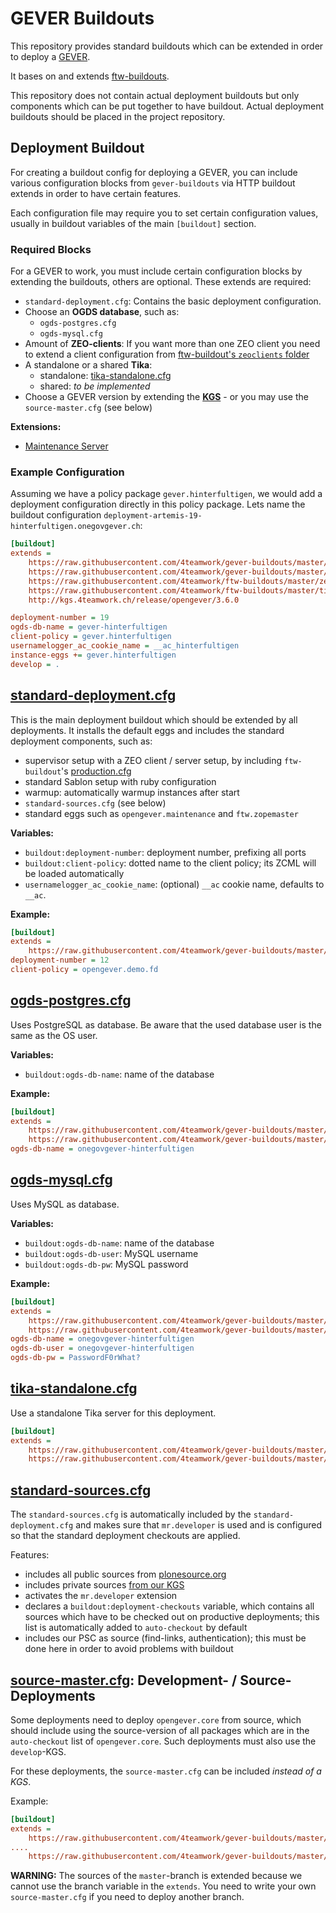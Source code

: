 # GEVER Buildouts

This repository provides standard buildouts which can be extended in order to
deploy a [GEVER](https://github.com/4teamwork/opengever.core).

It bases on and extends
[ftw-buildouts](https://github.com/4teamwork/ftw-buildouts).

This repository does not contain actual deployment buildouts but only components
which can be put together to have buildout.
Actual deployment buildouts should be placed in the project repository.



## Deployment Buildout

For creating a buildout config for deploying a GEVER, you can include various
configuration blocks from `gever-buildouts` via HTTP buildout extends in order
to have certain features.

Each configuration file may require you to set certain configuration values,
usually in buildout variables of the main `[buildout]` section.



### Required Blocks

For a GEVER to work, you must include certain configuration blocks by extending
the buildouts, others are optional.
These extends are required:

- ``standard-deployment.cfg``: Contains the basic deployment configuration.
- Choose an **OGDS database**, such as:
  - ``ogds-postgres.cfg``
  - ``ogds-mysql.cfg``
- Amount of **ZEO-clients**:
  If you want more than one ZEO client you need to extend a client configuration
  from [ftw-buildout's `zeoclients` folder](https://github.com/4teamwork/ftw-buildouts/tree/master/zeoclients)
- A standalone or a shared **Tika**:
  - standalone: [tika-standalone.cfg](https://raw.githubusercontent.com/4teamwork/gever-buildouts/master/tika-standalone.cfg)
  - shared: *to be implemented*
- Choose a GEVER version by extending the
  [**KGS**](http://kgs.4teamwork.ch/release/opengever/) - or you may use the
  `source-master.cfg` (see below)

**Extensions:**

- [Maintenance Server](https://github.com/4teamwork/ftw-buildouts#maintenance-http-server)



### Example Configuration

Assuming we have a policy package ``gever.hinterfultigen``, we would add a deployment
configuration directly in this policy package.
Lets name the buildout configuration
``deployment-artemis-19-hinterfultigen.onegovgever.ch``:

```ini
[buildout]
extends =
    https://raw.githubusercontent.com/4teamwork/gever-buildouts/master/standard-deployment.cfg
    https://raw.githubusercontent.com/4teamwork/gever-buildouts/master/ogds-postgres.cfg
    https://raw.githubusercontent.com/4teamwork/ftw-buildouts/master/zeoclients/4.cfg
    https://raw.githubusercontent.com/4teamwork/ftw-buildouts/master/tika-jaxrs-server.cfg
    http://kgs.4teamwork.ch/release/opengever/3.6.0

deployment-number = 19
ogds-db-name = gever-hinterfultigen
client-policy = gever.hinterfultigen
usernamelogger_ac_cookie_name = __ac_hinterfultigen
instance-eggs += gever.hinterfultigen
develop = .
```



## [standard-deployment.cfg](https://github.com/4teamwork/gever-buildouts/blob/master/standard-deployment.cfg)

This is the main deployment buildout which should be extended by all
deployments.
It installs the default eggs and includes the standard deployment components,
such as:

- supervisor setup with a ZEO client / server setup, by including
  `ftw-buildout`'s
  [production.cfg](https://github.com/4teamwork/ftw-buildouts/blob/master/production.cfg)
- standard Sablon setup with ruby configuration
- warmup: automatically warmup instances after start
- `standard-sources.cfg` (see below)
- standard eggs such as `opengever.maintenance` and `ftw.zopemaster`

**Variables:**
- `buildout:deployment-number`: deployment number, prefixing all ports
- `buildout:client-policy`: dotted name to the client policy; its ZCML will be
  loaded automatically
- `usernamelogger_ac_cookie_name`: (optional) `__ac` cookie name, defaults to
  `__ac`.

**Example:**

```ini
[buildout]
extends =
    https://raw.githubusercontent.com/4teamwork/gever-buildouts/master/standard-deployment.cfg
deployment-number = 12
client-policy = opengever.demo.fd
```


## [ogds-postgres.cfg](https://github.com/4teamwork/gever-buildouts/blob/master/ogds-postgres.cfg)

Uses PostgreSQL as database.
Be aware that the used database user is the same as the OS user.

**Variables:**
- `buildout:ogds-db-name`: name of the database

**Example:**

```ini
[buildout]
extends =
    https://raw.githubusercontent.com/4teamwork/gever-buildouts/master/standard-deployment.cfg
    https://raw.githubusercontent.com/4teamwork/gever-buildouts/master/ogds-postgres.cfg
ogds-db-name = onegovgever-hinterfultigen
```


## [ogds-mysql.cfg](https://github.com/4teamwork/gever-buildouts/blob/master/ogds-mysql.cfg)

Uses MySQL as database.

**Variables:**
- `buildout:ogds-db-name`: name of the database
- `buildout:ogds-db-user`: MySQL username
- `buildout:ogds-db-pw`: MySQL password

**Example:**

```ini
[buildout]
extends =
    https://raw.githubusercontent.com/4teamwork/gever-buildouts/master/standard-deployment.cfg
    https://raw.githubusercontent.com/4teamwork/gever-buildouts/master/ogds-mysql.cfg
ogds-db-name = onegovgever-hinterfultigen
ogds-db-user = onegovgever-hinterfultigen
ogds-db-pw = PasswordF0rWhat?
```


## [tika-standalone.cfg](https://github.com/4teamwork/gever-buildouts/blob/master/tika-standalone.cfg)

Use a standalone Tika server for this deployment.

```ini
[buildout]
extends =
    https://raw.githubusercontent.com/4teamwork/gever-buildouts/master/standard-deployment.cfg
    https://raw.githubusercontent.com/4teamwork/gever-buildouts/master/tika-standalone.cfg
```


## [standard-sources.cfg](https://github.com/4teamwork/gever-buildouts/blob/master/standard-sources.cfg)

The ``standard-sources.cfg`` is automatically included by the
``standard-deployment.cfg`` and makes sure that ``mr.developer`` is used and is
configured so that the standard deployment checkouts are applied.

Features:

- includes all public sources from [plonesource.org](http://plonesource.org)
- includes private sources [from our KGS](http://kgs.4teamwork.ch/sources.cfg)
- activates the `mr.developer` extension
- declares a ``buildout:deployment-checkouts`` variable, which contains all
  sources which have to be checked out on productive deployments; this list is
  automatically added to ``auto-checkout`` by default
- includes our PSC as source (find-links, authentication); this must be done
  here in order to avoid problems with buildout


## [source-master.cfg](https://github.com/4teamwork/gever-buildouts/blob/master/source-master.cfg): Development- / Source-Deployments

Some deployments need to deploy `opengever.core` from source, which should include
using the source-version of all packages which are in the `auto-checkout` list of
`opengever.core`.
Such deployments must also use the `develop`-KGS.

For these deployments, the `source-master.cfg` can be included _instead of a
KGS_.

Example:

```ini
[buildout]
extends =
    https://raw.githubusercontent.com/4teamwork/gever-buildouts/master/standard-deployment.cfg
....
    https://raw.githubusercontent.com/4teamwork/gever-buildouts/master/source-master.cfg
```

**WARNING:** The sources of the `master`-branch is extended because we cannot
  use the branch variable in the `extends`. You need to write your own
  `source-master.cfg` if you need to deploy another branch.

